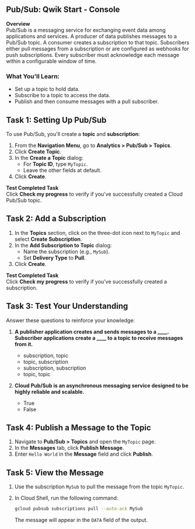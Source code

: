 
## Pub/Sub: Qwik Start - Console

**Overview**  
Pub/Sub is a messaging service for exchanging event data among applications and services. A producer of data publishes messages to a Pub/Sub topic. A consumer creates a subscription to that topic. Subscribers either pull messages from a subscription or are configured as webhooks for push subscriptions. Every subscriber must acknowledge each message within a configurable window of time.

### What You'll Learn:
- Set up a topic to hold data.
- Subscribe to a topic to access the data.
- Publish and then consume messages with a pull subscriber.

## Task 1: Setting Up Pub/Sub

To use Pub/Sub, you'll create a **topic** and **subscription**:

1. From the **Navigation Menu**, go to **Analytics > Pub/Sub > Topics**.
2. Click **Create Topic**.
3. In the **Create a Topic** dialog:
   - For **Topic ID**, type `MyTopic`.
   - Leave the other fields at default.
4. Click **Create**.

**Test Completed Task**  
Click **Check my progress** to verify if you've successfully created a Cloud Pub/Sub topic.

## Task 2: Add a Subscription

1. In the **Topics** section, click on the three-dot icon next to `MyTopic` and select **Create Subscription**.
2. In the **Add Subscription to Topic** dialog:
   - Name the subscription (e.g., `MySub`).
   - Set **Delivery Type** to **Pull**.
3. Click **Create**.

**Test Completed Task**  
Click **Check my progress** to verify if you’ve successfully created a subscription.

## Task 3: Test Your Understanding

Answer these questions to reinforce your knowledge:

1. **A publisher application creates and sends messages to a ____. Subscriber applications create a ____ to a topic to receive messages from it.**
   - subscription, topic
   - topic, subscription
   - subscription, subscription
   - topic, topic

2. **Cloud Pub/Sub is an asynchronous messaging service designed to be highly reliable and scalable.**
   - True
   - False


## Task 4: Publish a Message to the Topic

1. Navigate to **Pub/Sub > Topics** and open the `MyTopic` page.
2. In the **Messages** tab, click **Publish Message**.
3. Enter `Hello World` in the **Message** field and click **Publish**.


## Task 5: View the Message

1. Use the subscription `MySub` to pull the message from the topic `MyTopic`.  
2. In Cloud Shell, run the following command:

   ```bash
   gcloud pubsub subscriptions pull --auto-ack MySub
   ```

   The message will appear in the `DATA` field of the output.
